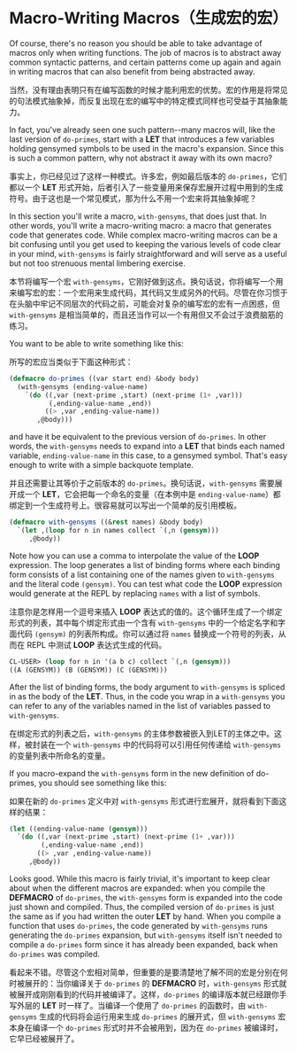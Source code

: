 # Macro-Writing Macros（生成宏的宏）

Of course, there's no reason you should be able to take advantage of
macros only when writing functions. The job of macros is to abstract
away common syntactic patterns, and certain patterns come up again and
again in writing macros that can also benefit from being abstracted
away.

当然，没有理由表明只有在编写函数的时候才能利用宏的优势。宏的作用是将常见的句法模式抽象掉，而反复出现在宏的编写中的特定模式同样也可受益于其抽象能力。

In fact, you've already seen one such pattern--many macros will, like
the last version of `do-primes`, start with a **LET** that introduces a few
variables holding gensymed symbols to be used in the macro's
expansion. Since this is such a common pattern, why not abstract it
away with its own macro?

事实上，你已经见过了这样一种模式。许多宏，例如最后版本的
`do-primes`，它们都以一个 **LET**
形式开始，后者引入了一些变量用来保存宏展开过程中用到的生成符号。由于这也是一个常见模式，那为什么不用一个宏来将其抽象掉呢？

In this section you'll write a macro, `with-gensyms`, that does just
that. In other words, you'll write a macro-writing macro: a macro that
generates code that generates code. While complex macro-writing macros
can be a bit confusing until you get used to keeping the various
levels of code clear in your mind, `with-gensyms` is fairly
straightforward and will serve as a useful but not too strenuous
mental limbering exercise.

本节将编写一个宏
`with-gensyms`，它刚好做到这点。换句话说，你将编写一个用来编写宏的宏：一个宏用来生成代码，其代码又生成另外的代码。尽管在你习惯于在头脑中牢记不同层次的代码之前，可能会对复杂的编写宏的宏有一点困惑，但
`with-gensyms` 是相当简单的，而且还当作可以一个有用但又不会过于浪费脑筋的练习。

You want to be able to write something like this:

所写的宏应当类似于下面这种形式：

```lisp
(defmacro do-primes ((var start end) &body body)
  (with-gensyms (ending-value-name)
    `(do ((,var (next-prime ,start) (next-prime (1+ ,var)))
          (,ending-value-name ,end))
         ((> ,var ,ending-value-name))
       ,@body)))
```

and have it be equivalent to the previous version of `do-primes`. In
other words, the `with-gensyms` needs to expand into a **LET** that binds
each named variable, `ending-value-name` in this case, to a gensymed
symbol. That's easy enough to write with a simple backquote template.

并且还需要让其等价于之前版本的 `do-primes`。换句话说，`with-gensyms`
需要展开成一个 **LET**，它会把每一个命名的变量（在本例中是
`ending-value-name`）都绑定到一个生成符号上。很容易就可以写出一个简单的反引用模板。

```lisp
(defmacro with-gensyms ((&rest names) &body body)
  `(let ,(loop for n in names collect `(,n (gensym)))
     ,@body))
```

Note how you can use a comma to interpolate the value of the **LOOP**
expression. The loop generates a list of binding forms where each
binding form consists of a list containing one of the names given to
`with-gensyms` and the literal code `(gensym)`. You can test what code the
**LOOP** expression would generate at the REPL by replacing `names` with a
list of symbols.

注意你是怎样用一个逗号来插入 **LOOP**
表达式的值的。这个循环生成了一个绑定形式的列表，其中每个绑定形式由一个含有
`with-gensyms` 中的一个给定名字和字面代码 `(gensym)`
的列表所构成。你可以通过将 `names` 替换成一个符号的列表，从而在 REPL
中测试 **LOOP** 表达式生成的代码。

```lisp
CL-USER> (loop for n in '(a b c) collect `(,n (gensym)))
((A (GENSYM)) (B (GENSYM)) (C (GENSYM)))
```

After the list of binding forms, the body argument to `with-gensyms` is
spliced in as the body of the **LET**. Thus, in the code you wrap in a
`with-gensyms` you can refer to any of the variables named in the list
of variables passed to `with-gensyms`.

在绑定形式的列表之后，`with-gensyms`
的主体参数被嵌入到LET的主体之中。这样，被封装在一个 `with-gensyms`
中的代码将可以引用任何传递给 `with-gensyms` 的变量列表中所命名的变量。

If you macro-expand the `with-gensyms` form in the new definition of
do-primes, you should see something like this:

如果在新的 `do-primes` 定义中对 `with-gensyms`
形式进行宏展开，就将看到下面这样的结果：

```lisp
(let ((ending-value-name (gensym)))
  `(do ((,var (next-prime ,start) (next-prime (1+ ,var)))
        (,ending-value-name ,end))
       ((> ,var ,ending-value-name))
     ,@body))
```

Looks good. While this macro is fairly trivial, it's important to keep
clear about when the different macros are expanded: when you compile
the **DEFMACRO** of `do-primes`, the `with-gensyms` form is expanded into the
code just shown and compiled. Thus, the compiled version of `do-primes`
is just the same as if you had written the outer **LET** by hand. When you
compile a function that uses `do-primes`, the code generated by
`with-gensyms` runs generating the `do-primes` expansion, but `with-gensyms`
itself isn't needed to compile a `do-primes` form since it has already
been expanded, back when `do-primes` was compiled.

看起来不错。尽管这个宏相对简单，但重要的是要清楚地了解不同的宏是分别在何时被展开的：当你编译关于
`do-primes` 的 **DEFMACRO** 时，`with-gensyms`
形式就被展开成刚刚看到的代码并被编译了。这样，`do-primes`
的编译版本就已经跟你手写外层的 **LET** 时一样了。当编译一个使用了
`do-primes` 的函数时，由 `with-gensyms` 生成的代码将会运行用来生成
`do-primes` 的展开式，但 `with-gensyms`
宏本身在编译一个 `do-primes`
形式时并不会被用到，因为在 `do-primes` 被编译时，它早已经被展开了。
